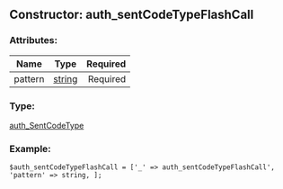 ## Constructor: auth\_sentCodeTypeFlashCall  

### Attributes:

| Name     |    Type       | Required |
|----------|:-------------:|---------:|
|pattern|[string](../types/string.md) | Required|
### Type: 

[auth\_SentCodeType](../types/auth_SentCodeType.md)
### Example:

```
$auth_sentCodeTypeFlashCall = ['_' => auth_sentCodeTypeFlashCall', 'pattern' => string, ];
```